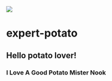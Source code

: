<img src="https://media.giphy.com/media/12a3cXp4zXY1xe/giphy.gif?cid=ecf05e47m7nf8g6si688v5ayfws8gvsgdug91kjgtli98p7d&rid=giphy.gif&ct=g">

# expert-potato

## Hello potato lover!

### I Love A Good Potato Mister Nook
